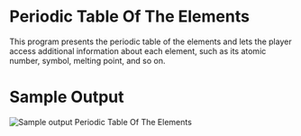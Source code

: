 Periodic Table Of The Elements
========================================================

This program presents the periodic table of the elements and lets the player access additional information about each element, such as its atomic number, symbol, melting point, and so on. 

Sample Output
========================================================

![Sample output Periodic Table Of The Elements](https://github.com/nihathalici/The-Big-Book-of-Small-Python-Projects/blob/main/C53-Project-53-Periodic-Table-Of-The-Elements/periodictable_sample_output.PNG)
